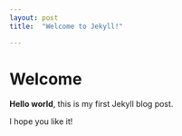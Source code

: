 ```yaml
---
layout: post
title:  "Welcome to Jekyll!"

---
```


# Welcome

**Hello world**, this is my first Jekyll blog post.

I hope you like it!
  